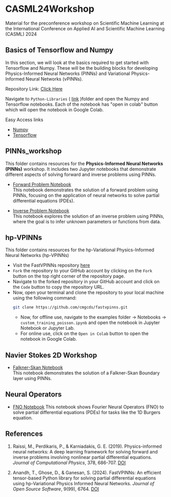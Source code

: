 # CASML24Workshop
Material for the preconference workshop on Scientific Machine Learning at the International Conference on Applied AI and Scientific Machine Learning (CASML) 2024

## Basics of Tensorflow and Numpy

In this section, we will look at the basics required to get started with Tensorflow and Numpy. These will be the building blocks for developing Physics-Informed Neural Networks (PINNs) and Variational Physics-Informed Neural Networks (vPINNs).

Repository Link: [Click Here](https://github.com/thivinanandh/Teaching-Python)

Navigate to `Python-Libraries` ( [link](https://github.com/thivinanandh/Teaching-Python/tree/main/Python-Libraries) )folder and open the Numpy and Tensorflow notebooks. Each of the notebook has "open in colab" button which will open the notebook in Google Colab. 

Easy Access links

- [Numpy](https://github.com/thivinanandh/Teaching-Python/blob/main/Python-Libraries/Numpy.ipynb)
- [Tensorflow](https://github.com/thivinanandh/Teaching-Python/blob/main/Python-Libraries/Tensorflow.ipynb)

## PINNs_workshop

This folder contains resources for the **Physics-Informed Neural Networks (PINNs)** workshop. It includes two Jupyter notebooks that demonstrate different aspects of solving forward and inverse problems using PINNs.

- [Forward Problem Notebook](https://colab.research.google.com/github/airex-lab/CASML24Workshop/blob/main/PINNs_workshop/forward_problem.ipynb)  
  This notebook demonstrates the solution of a forward problem using PINNs, focusing on the application of neural networks to solve partial differential equations (PDEs).
  
- [Inverse Problem Notebook](https://colab.research.google.com/github/airex-lab/CASML24Workshop/blob/main/PINNs_workshop/inverse_problem.ipynb)  
  This notebook explores the solution of an inverse problem using PINNs, where the goal is to infer unknown parameters or functions from data.

## hp-VPINNs

This folder contains resources for the hp-Variational Physics-Informed Neural Networks (hp-VPINNs)

- Visit the FastVPINNs repository [here](https://github.com/cmgcds/fastvpinns)
- `Fork` the repository to your GitHub account by clicking on the `Fork` button on the top right corner of the repository page.
- Navigate to the forked repository in your GitHub account and click on the `Code` button to copy the repository URL.
- Now, open your terminal and clone the repository to your local machine using the following command:
  ```bash
  git clone https://github.com/cmgcds/fastvpinns.git
  ```
  - Now, for offline use, navigate to the examples folder -> Notebooks -> `custom_training_poisson.ipynb` and open the notebook in Jupyter Notebook or Jupyter Lab.
  - For online use, click on the `Open in Colab` button to open the notebook in Google Colab.

## Navier Stokes 2D Workshop

- [Falkner-Skan Notebook](https://colab.research.google.com/github/airex-lab/CASML24Workshop/blob/main/NSE_2D_workshop/PINNs_FS.ipynb)  
  This notebook demonstrates the solution of a Falkner-Skan Boundary layer using PINNs.

## Neural Operators

- [FNO Notebook](https://colab.research.google.com/github/airex-lab/CASML24Workshop/blob/main/Neural_operators/CASML_2024_Day_2_Hands_on_Neural_Operators.ipynb)
  This notebook shows Fourier Neural Operators (FNO) to solve partial differential equations (PDEs) for tasks like the 1D Burgers equation.

## References

1. Raissi, M., Perdikaris, P., & Karniadakis, G. E. (2019). Physics-informed neural networks: A deep learning framework for solving forward and inverse problems involving nonlinear partial differential equations. *Journal of Computational Physics*, 378, 686-707. [DOI](https://www.sciencedirect.com/science/article/pii/S0021999118307125)

2. Anandh, T., Ghose, D., & Ganesan, S. (2024). FastVPINNs: An efficient tensor-based Python library for solving partial differential equations using hp-Variational Physics Informed Neural Networks. *Journal of Open Source Software*, 9(99), 6764. [DOI](https://joss.theoj.org/papers/10.21105/joss.06764.pdf)

